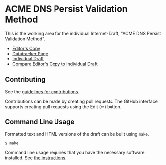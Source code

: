 <!-- regenerate: on (set to off if you edit this file) -->

# ACME DNS Persist Validation Method

This is the working area for the individual Internet-Draft, "ACME DNS Persist Validation Method".

* [Editor's Copy](https://birgelee.github.io/birgelee-acme-dns-persist-01/#go.draft-birgelee-acme-dns-persist.html)
* [Datatracker Page](https://datatracker.ietf.org/doc/draft-birgelee-acme-dns-persist)
* [Individual Draft](https://datatracker.ietf.org/doc/html/draft-birgelee-acme-dns-persist)
* [Compare Editor's Copy to Individual Draft](https://birgelee.github.io/birgelee-acme-dns-persist-01/#go.draft-birgelee-acme-dns-persist.diff)


## Contributing

See the
[guidelines for contributions](https://github.com/birgelee/birgelee-acme-dns-persist-01/blob/main/CONTRIBUTING.md).

Contributions can be made by creating pull requests.
The GitHub interface supports creating pull requests using the Edit (✏) button.


## Command Line Usage

Formatted text and HTML versions of the draft can be built using `make`.

```sh
$ make
```

Command line usage requires that you have the necessary software installed.  See
[the instructions](https://github.com/martinthomson/i-d-template/blob/main/doc/SETUP.md).

